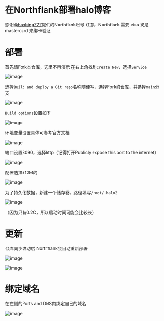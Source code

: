 # 在Northflank部署halo博客
感谢[@hanbing777](https://github.com/hanbing777)提供的Northflank账号
注意，Northflank 需要 visa 或是 mastercard 来绑卡验证
# 部署
首先请Fork本仓库，这里不再演示
在右上角找到`Create New`，选择`Service`

![image](https://github.com/V-Official-233/halo-PaaS/assets/104217168/4a923a07-6e51-451b-abca-e35a3f32b35c)

选择`Build and deploy a Git repo`名称随便写，选择Fork的仓库，并选择`main`分支

![image](https://github.com/V-Official-233/halo-PaaS/assets/104217168/b81b3855-8915-4d3b-abb5-0f01b2b61c8b)

`Build options`设置如下

![image](https://github.com/V-Official-233/halo-PaaS/assets/104217168/7c74e088-029c-4b69-b43f-794507333b8e)

环境变量设置具体可参考官方文档

![image](https://github.com/V-Official-233/halo-PaaS/assets/104217168/a57634e8-699f-40cd-a3be-e180beebf564)

端口设置8090，选择http（记得打开Publicly expose this port to the internet）

![image](https://github.com/V-Official-233/halo-PaaS/assets/104217168/64a448ed-816e-495f-855c-3f82b25ce39c)

配置选择512M的

![image](https://github.com/V-Official-233/halo-PaaS/assets/104217168/c06911ac-32ba-485a-9e09-37899468cb2a)

为了持久化数据，新建一个储存卷，路径填写`/root/.halo2`

![image](https://github.com/V-Official-233/halo-PaaS/assets/104217168/d9724806-50cb-4b2d-b802-a3dafa759e8d)

（因为只有0.2C，所以启动时间可能会比较长）
# 更新
仓库同步改动后 Northflank会自动重新部署

![image](https://github.com/V-Official-233/halo-PaaS/assets/104217168/c7037499-5cce-4634-8867-056fd24f2f18)

![image](https://github.com/V-Official-233/halo-PaaS/assets/104217168/98fcac2c-899f-4ad3-85f5-807c9837017c)

# 绑定域名
在左侧的Ports and DNS内绑定自己的域名

![image](https://github.com/V-Official-233/halo-PaaS/assets/104217168/b58656b4-7752-4596-ba16-bc237ff87762)
